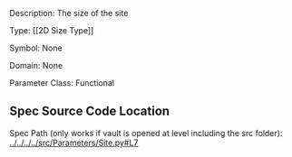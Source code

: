 Description: The size of the site

Type: [[2D Size Type]]

Symbol: None

Domain: None

Parameter Class: Functional

## Spec Source Code Location

Spec Path (only works if vault is opened at level including the src folder): [../../../../src/Parameters/Site.py#L7](../../../../src/Parameters/Site.py#L7)

